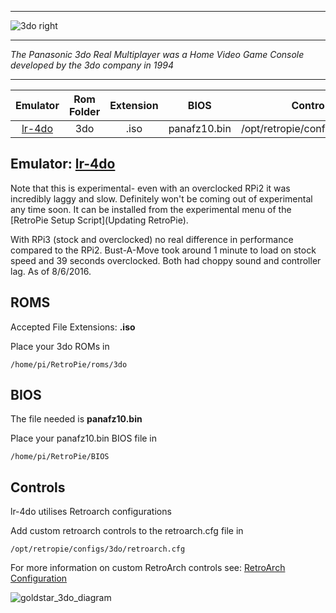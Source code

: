 ***

![3do right](https://cloud.githubusercontent.com/assets/10035308/12186059/8d7ec76a-b55c-11e5-9231-b0c561de271c.png)

***
_The Panasonic 3do Real Multiplayer was a Home Video Game Console developed by the 3do company in 1994_

***

| Emulator | Rom Folder | Extension | BIOS |  Controller Config |
| :---: | :---: | :---: | :---: | :---: |
| [lr-4do](https://github.com/libretro/4do-libretro) | 3do  | .iso | panafz10.bin | /opt/retropie/configs/3do/retroarch.cfg |

## Emulator: [lr-4do](https://github.com/libretro/4do-libretro)

Note that this is experimental- even with an overclocked RPi2 it was incredibly laggy and slow. Definitely won't be coming out of experimental any time soon. It can be installed from the experimental menu of the [RetroPie Setup Script](Updating RetroPie).

With RPi3 (stock and overclocked) no real difference in performance compared to the RPi2. Bust-A-Move took around 1 minute to load on stock speed and 39 seconds overclocked. Both had choppy sound and controller lag. As of 8/6/2016.

## ROMS
Accepted File Extensions: **.iso**

Place your 3do ROMs in
```
/home/pi/RetroPie/roms/3do
```
## BIOS

The file needed is **panafz10.bin**

Place your panafz10.bin BIOS file in
```
/home/pi/RetroPie/BIOS
```
## Controls

lr-4do utilises Retroarch configurations

Add custom retroarch controls to the retroarch.cfg file in
```shell
/opt/retropie/configs/3do/retroarch.cfg
```
For more information on custom RetroArch controls see: [RetroArch Configuration](https://github.com/petrockblog/RetroPie-Setup/wiki/RetroArch-Configuration)

![goldstar_3do_diagram](https://cloud.githubusercontent.com/assets/10035308/16599643/7f450bd6-42c0-11e6-84d7-9cc0944e7b01.png)